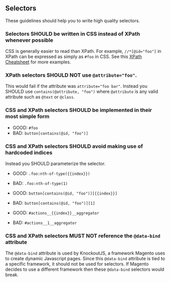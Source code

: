 ## Selectors

These guidelines should help you to write high quality selectors.

### Selectors SHOULD be written in CSS instead of XPath whenever possible

CSS is generally easier to read than XPath. For example, `//*[@id="foo"]` in XPath can be expressed as simply as `#foo` in CSS.
See this [XPath Cheatsheet](https://devhints.io/xpath) for more examples.

### XPath selectors SHOULD NOT use `@attribute="foo"`.

This would fail if the attribute was `attribute="foo bar"`.
Instead you SHOULD use `contains(@attribute, "foo")` where `@attribute` is any valid attribute such as `@text` or `@class`.

### CSS and XPath selectors SHOULD be implemented in their most simple form

*  <span class="color:green">GOOD:</span> `#foo`
*  <span class="color:red">BAD:</span> `button[contains(@id, "foo")]`

### CSS and XPath selectors SHOULD avoid making use of hardcoded indices

Instead you SHOULD parameterize the selector.

*  <span class="color:green">GOOD:</span> `.foo:nth-of-type({{index}})`
*  <span class="color:red">BAD:</span> `.foo:nth-of-type(1)`

*  <span class="color:green">GOOD:</span> `button[contains(@id, "foo")][{{index}}]`
*  <span class="color:red">BAD:</span> `button[contains(@id, "foo")][1]`

*  <span class="color:green">GOOD:</span> `#actions__{{index}}__aggregator`
*  <span class="color:red">BAD:</span> `#actions__1__aggregator`

### CSS and XPath selectors MUST NOT reference the `@data-bind` attribute

The `@data-bind` attribute is used by KnockoutJS, a framework Magento uses to create dynamic Javascript pages. Since this `@data-bind` attribute is tied to a specific framework, it should not be used for selectors. If Magento decides to use a different framework then these `@data-bind` selectors would break.
